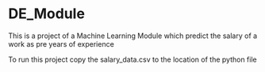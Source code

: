 # DE_Module
This is a project of a Machine Learning Module which predict the salary of a work as pre years of experience

To run this project copy the salary_data.csv to the location of the python file
